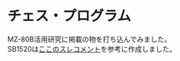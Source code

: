 # チェス・プログラム  
MZ-80B活用研究に掲載の物を打ち込んでみました。  
SB1520は[ここのスレコメント](http://winwin0424terra.seesaa.net/article/456982589.html)を参考に作成しました。  

